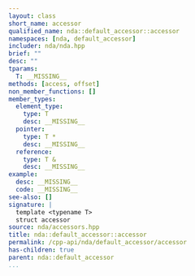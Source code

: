 ```yaml
---
layout: class
short_name: accessor
qualified_name: nda::default_accessor::accessor
namespaces: [nda, default_accessor]
includer: nda/nda.hpp
brief: ""
desc: ""
tparams:
  T: __MISSING__
methods: [access, offset]
non_member_functions: []
member_types:
  element_type:
    type: T
    desc: __MISSING__
  pointer:
    type: T *
    desc: __MISSING__
  reference:
    type: T &
    desc: __MISSING__
example:
  desc: __MISSING__
  code: __MISSING__
see-also: []
signature: |
  template <typename T>
  struct accessor
source: nda/accessors.hpp
title: nda::default_accessor::accessor
permalink: /cpp-api/nda/default_accessor/accessor
has-children: true
parent: nda::default_accessor
...
```


